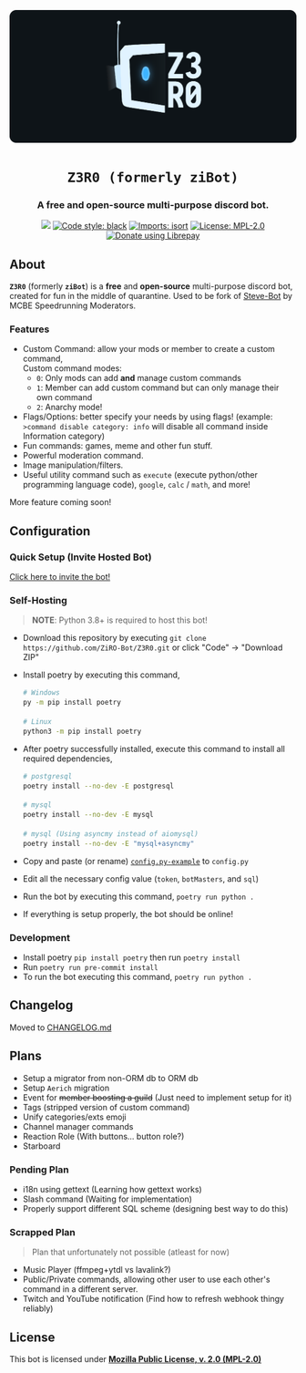 <p align="center">
    <!-- Change the img source to Z3R0 logo/mascot when its done --->
    <a href="https://github.com/ZiRO-Bot/ziBot"><img src="/assets/img/banner.png" alt="Z3R0" width="720"/></a>
</p>

<h1 align="center"><code>Z3R0 (formerly ziBot)</code></h1>

<h3 align="center"> A <b>free</b> and <b>open-source</b> multi-purpose discord bot. </h3>

<p id="badges" align="center">
    <a href="https://top.gg/bot/740122842988937286"><img src="https://top.gg/api/widget/status/740122842988937286.svg"></a>
    <a href="https://github.com/psf/black"><img alt="Code style: black" src="https://img.shields.io/badge/code%20style-black-000000.svg"></a>
    <a href="https://pycqa.github.io/isort"><img alt="Imports: isort" src="https://img.shields.io/badge/%20imports-isort-%231674b1?style=flat&labelColor=ef8336"></a>
    <a href="/LICENSE"><img alt="License: MPL-2.0" src="https://img.shields.io/badge/license-MPL--2.0-blue.svg"></a>
    <a href="https://liberapay.com/ZiRO2264/donate"><img alt="Donate using Librepay" src="https://img.shields.io/liberapay/patrons/ZiRO2264.svg?logo=liberapay"></a>
</p>

## About

**`Z3R0`** (formerly **`ziBot`**) is a **free** and **open-source** multi-purpose discord bot, created for fun in the middle of quarantine. Used to be fork of [Steve-Bot](https://github.com/MCBE-Speedrunning/Steve-Bot) by MCBE Speedrunning Moderators.

### Features

- Custom Command: allow your mods or member to create a custom command,  
  Custom command modes:
  - `0`: Only mods can add **and** manage custom commands
  - `1`: Member can add custom command but can only manage their own command
  - `2`: Anarchy mode!
- Flags/Options: better specify your needs by using flags! (example: `>command disable category: info` will disable all command inside Information category)
- Fun commands: games, meme and other fun stuff.
- Powerful moderation command.
- Image manipulation/filters.
- Useful utility command such as `execute` (execute python/other programming language code), `google`, `calc` / `math`, and more!

More feature coming soon!

## Configuration

### Quick Setup (Invite Hosted Bot)

[Click here to invite the bot!](https://discord.com/oauth2/authorize?client_id=740122842988937286&scope=bot&permissions=4260883702)

### Self-Hosting

> **NOTE**: Python 3.8+ is required to host this bot!

- Download this repository by executing `git clone https://github.com/ZiRO-Bot/Z3R0.git`
  or click "Code" -> "Download ZIP"
- Install poetry by executing this command,

   ```zsh
   # Windows
   py -m pip install poetry

   # Linux
   python3 -m pip install poetry
   ```

- After poetry successfully installed, execute this command to install all required dependencies,
  ```zsh
  # postgresql
  poetry install --no-dev -E postgresql

  # mysql
  poetry install --no-dev -E mysql

  # mysql (Using asyncmy instead of aiomysql)
  poetry install --no-dev -E "mysql+asyncmy"
  ```
- Copy and paste (or rename) [`config.py-example`](./config.py-example) to `config.py`
- Edit all the necessary config value (`token`, `botMasters`, and `sql`)
- Run the bot by executing this command, `poetry run python .`
- If everything is setup properly, the bot should be online!

### Development

- Install poetry `pip install poetry` then run `poetry install`
- Run `poetry run pre-commit install`
- To run the bot executing this command, `poetry run python .`

## Changelog

Moved to [CHANGELOG.md](./CHANGELOG.md)

## Plans

- Setup a migrator from non-ORM db to ORM db
- Setup `Aerich` migration
- Event for ~~member boosting a guild~~ (Just need to implement setup for it)
- Tags (stripped version of custom command)
- Unify categories/exts emoji
- Channel manager commands
- Reaction Role (With buttons... button role?)
- Starboard

### Pending Plan

- i18n using gettext (Learning how gettext works)
- Slash command (Waiting for implementation)
- Properly support different SQL scheme (designing best way to do this)

### Scrapped Plan

> Plan that unfortunately not possible (atleast for now)
- Music Player (ffmpeg+ytdl vs lavalink?)
- Public/Private commands, allowing other user to use each other's command in a different server.
- Twitch and YouTube notification (Find how to refresh webhook thingy reliably)

## License

This bot is licensed under [**Mozilla Public License, v. 2.0 (MPL-2.0)**](/LICENSE)
